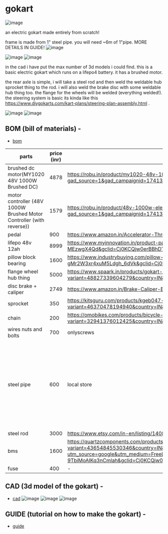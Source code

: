 # gokart

![image](https://github.com/user-attachments/assets/9be57707-748e-4558-b8be-06dab77fb8f7)

an electric gokart made entirely from scratch!

frame is made from 1" steel pipe. you will need ~6m of 1"pipe. MORE DETAILS IN GUIDE!
![image](https://github.com/user-attachments/assets/cdd2d978-b8b7-432c-a208-fdc85f8fef1f)


![image](https://github.com/user-attachments/assets/ea663070-afdc-41e5-a5f1-e500745eb8b7)
![image](https://github.com/user-attachments/assets/12f13d8a-205f-41f1-809d-345ae465c790)

in the cad i have put the max number of 3d models i could find. 
this is a basic electric gokart which runs on a lifepo4 battery. it has a brushed motor. 

the rear axle is simple, i will take a steel rod and then weld the weldable hub sprocket thing to the rod. i will also weld the brake disc with some weldable hub thing too. the flange for the wheels will be welded (everything welded!). the steering system is basic its kinda like this https://www.diygokarts.com/kart-plans/steering-plan-assembly.html . 

![image](https://github.com/user-attachments/assets/11743bb5-2191-4ad1-93b8-42f2f4f824e6)
![image](https://github.com/user-attachments/assets/16e6af4b-e705-4d80-ae5c-9ad606fe9a18)

## BOM (bill of materials) -
- [bom](https://docs.google.com/spreadsheets/d/1LPSlbtKpX_TeVwNVUrJRe5h6A8NwFC940OG_mSA_TPQ/edit?usp=sharing)

| parts                                     | price (inr) | link                                                                                                                                                                                                                                                                                                                                                                                                                                                                                                                                                                                                                                                     | quantity                                                                                   |
|-------------------------------------------|-------------|----------------------------------------------------------------------------------------------------------------------------------------------------------------------------------------------------------------------------------------------------------------------------------------------------------------------------------------------------------------------------------------------------------------------------------------------------------------------------------------------------------------------------------------------------------------------------------------------------------------------------------------------------------|--------------------------------------------------------------------------------------------|
| brushed dc motor(MY1020 48V 1000W Brushed DC) | 4878        | https://robu.in/product/my1020-48v-1000w-electric-go-kart-brushed-dc-motor-with-foot/?gad_source=1&gad_campaignid=17413441824&gbraid=0AAAAADvLFWezANsYtoMKc0Iv6amYd1QYr&gclid=Cj0KCQjw0erBBhDTARIsAKO8iqSp_ugB0gDLAScbWdfDagcjW8mKkf57Be9DDXyhmfsAP_W5Zj3kEPIaAsmrEALw_wcB | 1                                                                                          |
| motor controller (48V 1000W Brushed Motor Controller (with reverse)) | 1579        | https://robu.in/product/48v-1000w-electric-vehicle-motor-brush-controller-scooter-motor/?gad_source=1&gad_campaignid=17413441824&gbraid=0AAAAADvLFWezANsYtoMKc0Iv6amYd1QYr&gclid=Cj0KCQjw0erBBhDTARIsAKO8iqQ28JkXBaimfa_Z0WQW6oJ_IjoT8sXxe2lT5BaUpLXyINwgkXzgdN8aAkN_EALw_wcB | 1                                                                                          |
| pedal                                     | 900         | https://www.amazon.in/Accelerator-Throttle-Rickshaw-Electric-eletric/dp/B0CPVNDHZB?source=ps-sl-shoppingads-lpcontext&ref_=fplfs&psc=1&smid=A349HX76H23DP6                                                                                                                                                                                                                                                                                                                                                                                                                | 1                                                                                          |
| lifepo 48v 12ah                           | 8999        | https://www.myinnovation.in/product-page/48v-12ah-ebike-e-scooty-toto-battery-lifepo4-lithium-iron-phosphet-battery?gad_source=1&gad_campaignid=19597394074&gbraid=0AAAAABThWGJantNgw0WcvTb-MEzwgX4Qd&gclid=Cj0KCQjw0erBBhDTARIsAKO8iqT9379AmOXNaNCttV0G8ZYr_qv7ybN0EYkPiMHR8JznLcV-WQWOcVgaAgXdEALw_wcB | 1                                                                                          |
| pillow block bearing                      | 1600        | https://www.industrybuying.com/pillow-block-bearings-ekd-BEA.PIL.626171457?utm_source=Google&utm_medium=PLA&utm_campaign=PLA_Longtail_GSTPref_troas&gad_source=1&gad_campaignid=21344143087&gbraid=0AAAAADesIl-gMr2W3xr4xuM5Ldgh_6dVk&gclid=Cj0KCQjw0erBBhDTARIsAKO8iqRu2CMSLpxayFjLvtK8acua4CQqc-Vh6Ua0ZVwwg6UAcyimgGkS2r8aAkirEALw_wcB | 4                                                                                          |
| flange wheel hub thing                    | 5000        | https://www.spaark.in/products/gokart-rear-wheel-hubs?variant=48827339604279&country=IN&currency=INR&utm_medium=product_sync&utm_source=google&utm_content=sag_organic&utm_campaign=sag_organic&srsltid=AfmBOooj1JGZHwGM9mdZ7uo6HQZZua15ViLOwmEPLdsU1Zwnn6_sQUXMWGQ                                                                                                                                            | 2                                                                                          |
| disc brake + caliper                      | 2749        | https://www.amazon.in/Brake-Caliper-Electric-Scooter-Adapter/dp/B091CWQFJ4?source=ps-sl-shoppingads-lpcontext&ref_=fplfs&psc=1&smid=A2QSP1UFZC8LEM&utm_source=chatgpt.com                                                                                                                                                                                                                                                                                                                                                                                                 | 1                                                                                          |
| sprocket                                  | 350         | https://kitsguru.com/products/kgeb047-motorcycle-54t-54-tooth-rear-drive-sprocket-tf8-for-47cc-49cc-mini-pocket-bike?variant=46370478194940&country=IN&currency=INR&utm_medium=product_sync&utm_source=google&utm_content=sag_organic&utm_campaign=sag_organic&srsltid=AfmBOorrP7pBAxP2HCT7tqklhHZpvAKNohnFESuaTt3ey_nWR-Kzmo-MjC4                                                   | 1                                                                                          |
| chain                                     | 200         | https://omobikes.com/products/bicycle-spare-parts-chain-single-speed?variant=32941376012425&country=IN&currency=INR&utm_medium=product_sync&utm_source=google&utm_content=sag_organic&utm_campaign=sag_organic&srsltid=AfmBOoreGNcQVXChF2CRfuIcr4MZGsgpP1BLxlxtxc11SPRAbC1Aih2Qo0Q                                                                             | 1                                                                                          |
| wires nuts and bolts                      | 700         | onlyscrews                                                                                                                                                                                                                                                                                                                                                                                                                                                                                                                                                                                                                                               | -                                                                                          |
| steel pipe                                | 600         | local store                                                                                                                                                                                                                                                                                                                                                                                                                                                                                                                                                                                                                                              | (600x2 + 215x2 + 50x2 + 200x2 + 170x2 + 320 + 410 + 560 + 140x2 + 290 + 575 + 450x2)mm = 5805mm = 5.805m = ~6m |
| steel rod                                 | 3000        | https://www.etsy.com/in-en/listing/1408721002/1-diameter-steel-rod-round-solid-rod?variation0=3277450657                                                                                                                                                                                                                                                                                                                                                                                                                                                                 | 600mm                                                                                      |
| bms                                       | 1600        | https://quartzcomponents.com/products/daly-lifepo4-16s-48v-40a-waterproof-battery-management-system-bms-protection-board?variant=43654845530346&country=IN&currency=INR&utm_medium=product_sync&utm_source=google&utm_content=sag_organic&utm_campaign=sag_organic?utm_source=google&utm_medium=FreeListings&gad_source=1&gad_campaignid=20396578075&gbraid=0AAAAACPPFdNyKfm-9TbiMoAIKq3nCmlah&gclid=Cj0KCQjw0erBBhDTARIsAKO8iqQiF390o79MtME_RitSpqAb8EHut8btuFoHuICKs47q90ljyQOV1aEaAom1EALw_wcB | 1                                                                                          |
| fuse                                      | 400         | -                                                                                                                                                                                                                                                                                                                                                                                                                                                                                                                                                                                                                                                        | 1                                                                                          |


## CAD (3d model of the gokart) - 
- [cad](https://a360.co/43lIhdm)
![image](https://github.com/user-attachments/assets/ab7aebe1-25c1-41ac-a766-6afc5724378b)
![image](https://github.com/user-attachments/assets/2e172096-387b-4491-b798-bc400338af28)
![image](https://github.com/user-attachments/assets/7ae0b8c9-1c10-4d2e-8531-664b1dd2a165)


## GUIDE (tutorial on how to make the gokart) -
- [guide](https://docs.google.com/presentation/d/1KLbMqiQlSO5LmJ1qEjIzW0HaYhiOfqkQMV1bJqHJmUQ/edit?usp=sharing)
